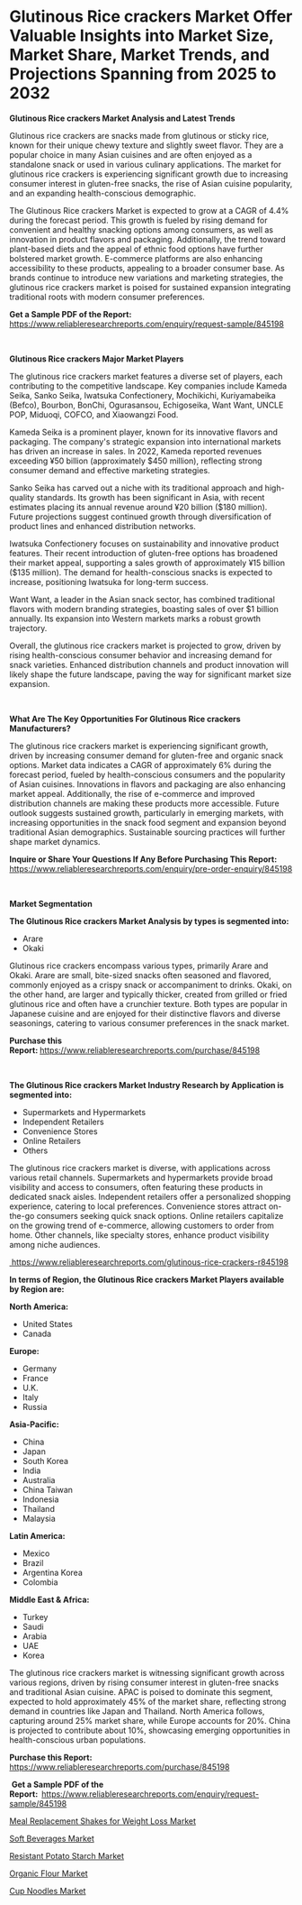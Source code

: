 <p><h1>Glutinous Rice crackers Market Offer Valuable Insights into Market Size, Market Share, Market Trends, and Projections Spanning from 2025 to 2032</h1></p><p><strong>Glutinous Rice crackers Market Analysis and Latest Trends</strong></p>
<p><p>Glutinous rice crackers are snacks made from glutinous or sticky rice, known for their unique chewy texture and slightly sweet flavor. They are a popular choice in many Asian cuisines and are often enjoyed as a standalone snack or used in various culinary applications. The market for glutinous rice crackers is experiencing significant growth due to increasing consumer interest in gluten-free snacks, the rise of Asian cuisine popularity, and an expanding health-conscious demographic.</p><p>The Glutinous Rice crackers Market is expected to grow at a CAGR of 4.4% during the forecast period. This growth is fueled by rising demand for convenient and healthy snacking options among consumers, as well as innovation in product flavors and packaging. Additionally, the trend toward plant-based diets and the appeal of ethnic food options have further bolstered market growth. E-commerce platforms are also enhancing accessibility to these products, appealing to a broader consumer base. As brands continue to introduce new variations and marketing strategies, the glutinous rice crackers market is poised for sustained expansion integrating traditional roots with modern consumer preferences.</p></p>
<p><strong>Get a Sample PDF of the Report:&nbsp;</strong> <a href="https://www.reliableresearchreports.com/enquiry/request-sample/845198?utm_campaign=12&utm_medium=2&utm_source=Github&utm_content=ia&utm_term=14022025&utm_id=glutinous-rice-crackers">https://www.reliableresearchreports.com/enquiry/request-sample/845198</a></p>
<p>&nbsp;</p>
<p><strong>Glutinous Rice crackers Major Market Players</strong></p>
<p><p>The glutinous rice crackers market features a diverse set of players, each contributing to the competitive landscape. Key companies include Kameda Seika, Sanko Seika, Iwatsuka Confectionery, Mochikichi, Kuriyamabeika (Befco), Bourbon, BonChi, Ogurasansou, Echigoseika, Want Want, UNCLE POP, Miduoqi, COFCO, and Xiaowangzi Food. </p><p>Kameda Seika is a prominent player, known for its innovative flavors and packaging. The company's strategic expansion into international markets has driven an increase in sales. In 2022, Kameda reported revenues exceeding ¥50 billion (approximately $450 million), reflecting strong consumer demand and effective marketing strategies.</p><p>Sanko Seika has carved out a niche with its traditional approach and high-quality standards. Its growth has been significant in Asia, with recent estimates placing its annual revenue around ¥20 billion ($180 million). Future projections suggest continued growth through diversification of product lines and enhanced distribution networks.</p><p>Iwatsuka Confectionery focuses on sustainability and innovative product features. Their recent introduction of gluten-free options has broadened their market appeal, supporting a sales growth of approximately ¥15 billion ($135 million). The demand for health-conscious snacks is expected to increase, positioning Iwatsuka for long-term success.</p><p>Want Want, a leader in the Asian snack sector, has combined traditional flavors with modern branding strategies, boasting sales of over $1 billion annually. Its expansion into Western markets marks a robust growth trajectory.</p><p>Overall, the glutinous rice crackers market is projected to grow, driven by rising health-conscious consumer behavior and increasing demand for snack varieties. Enhanced distribution channels and product innovation will likely shape the future landscape, paving the way for significant market size expansion.</p></p>
<p>&nbsp;</p>
<p><strong>What Are The Key Opportunities For Glutinous Rice crackers Manufacturers?</strong></p>
<p><p>The glutinous rice crackers market is experiencing significant growth, driven by increasing consumer demand for gluten-free and organic snack options. Market data indicates a CAGR of approximately 6% during the forecast period, fueled by health-conscious consumers and the popularity of Asian cuisines. Innovations in flavors and packaging are also enhancing market appeal. Additionally, the rise of e-commerce and improved distribution channels are making these products more accessible. Future outlook suggests sustained growth, particularly in emerging markets, with increasing opportunities in the snack food segment and expansion beyond traditional Asian demographics. Sustainable sourcing practices will further shape market dynamics.</p></p>
<p><strong>Inquire or Share Your Questions If Any Before Purchasing This Report:</strong> <a href="https://www.reliableresearchreports.com/enquiry/pre-order-enquiry/845198?utm_campaign=12&utm_medium=2&utm_source=Github&utm_content=ia&utm_term=14022025&utm_id=glutinous-rice-crackers">https://www.reliableresearchreports.com/enquiry/pre-order-enquiry/845198</a></p>
<p>&nbsp;</p>
<p><strong>Market Segmentation</strong></p>
<p><strong>The Glutinous Rice crackers Market Analysis by types is segmented into:</strong></p>
<p><ul><li>Arare</li><li>Okaki</li></ul></p>
<p><p>Glutinous rice crackers encompass various types, primarily Arare and Okaki. Arare are small, bite-sized snacks often seasoned and flavored, commonly enjoyed as a crispy snack or accompaniment to drinks. Okaki, on the other hand, are larger and typically thicker, created from grilled or fried glutinous rice and often have a crunchier texture. Both types are popular in Japanese cuisine and are enjoyed for their distinctive flavors and diverse seasonings, catering to various consumer preferences in the snack market.</p></p>
<p><strong>Purchase this Report:&nbsp;</strong><a href="https://www.reliableresearchreports.com/purchase/845198?utm_campaign=12&utm_medium=2&utm_source=Github&utm_content=ia&utm_term=14022025&utm_id=glutinous-rice-crackers">https://www.reliableresearchreports.com/purchase/845198</a></p>
<p>&nbsp;</p>
<p><strong>The Glutinous Rice crackers Market Industry Research by Application is segmented into:</strong></p>
<p><ul><li>Supermarkets and Hypermarkets</li><li>Independent Retailers</li><li>Convenience Stores</li><li>Online Retailers</li><li>Others</li></ul></p>
<p><p>The glutinous rice crackers market is diverse, with applications across various retail channels. Supermarkets and hypermarkets provide broad visibility and access to consumers, often featuring these products in dedicated snack aisles. Independent retailers offer a personalized shopping experience, catering to local preferences. Convenience stores attract on-the-go consumers seeking quick snack options. Online retailers capitalize on the growing trend of e-commerce, allowing customers to order from home. Other channels, like specialty stores, enhance product visibility among niche audiences.</p></p>
<p><a href="https://www.reliableresearchreports.com/glutinous-rice-crackers-r845198?utm_campaign=12&utm_medium=2&utm_source=Github&utm_content=ia&utm_term=14022025&utm_id=glutinous-rice-crackers">&nbsp;https://www.reliableresearchreports.com/glutinous-rice-crackers-r845198</a></p>
<p><strong>In terms of Region, the Glutinous Rice crackers Market Players available by Region are:</strong></p>
<p>
    <p> <strong> North America: </strong>
        <ul>
            <li>United States</li>
            <li>Canada</li>
        </ul>
        </p> 
    <p> <strong> Europe: </strong>
        <ul>
            <li>Germany</li>
            <li>France</li>
            <li>U.K.</li>
            <li>Italy</li>
            <li>Russia</li>
        </ul>
        </p> 
    <p> <strong> Asia-Pacific: </strong>
        <ul>
            <li>China</li>
            <li>Japan</li>
            <li>South Korea</li>
            <li>India</li>
            <li>Australia</li>
            <li>China Taiwan</li>
            <li>Indonesia</li>
            <li>Thailand</li>
            <li>Malaysia</li>
        </ul>
        </p> 
    <p> <strong> Latin America: </strong>
        <ul>
            <li>Mexico</li>
            <li>Brazil</li>
            <li>Argentina Korea</li>
            <li>Colombia</li>
        </ul>
        </p> 
    <p> <strong> Middle East & Africa: </strong>
        <ul>
            <li>Turkey</li>
            <li>Saudi</li>
            <li>Arabia</li>
            <li>UAE</li>
            <li>Korea</li>
        </ul>
    </p>
    </p>
<p><p>The glutinous rice crackers market is witnessing significant growth across various regions, driven by rising consumer interest in gluten-free snacks and traditional Asian cuisine. APAC is poised to dominate this segment, expected to hold approximately 45% of the market share, reflecting strong demand in countries like Japan and Thailand. North America follows, capturing around 25% market share, while Europe accounts for 20%. China is projected to contribute about 10%, showcasing emerging opportunities in health-conscious urban populations.</p></p>
<p><strong>Purchase this Report: </strong><a href="https://www.reliableresearchreports.com/purchase/845198?utm_campaign=12&utm_medium=2&utm_source=Github&utm_content=ia&utm_term=14022025&utm_id=glutinous-rice-crackers">https://www.reliableresearchreports.com/purchase/845198</a></p>
<p>&nbsp;<strong>Get a Sample PDF of the Report:&nbsp;&nbsp;</strong><a href="https://www.reliableresearchreports.com/enquiry/request-sample/845198?utm_campaign=12&utm_medium=2&utm_source=Github&utm_content=ia&utm_term=14022025&utm_id=glutinous-rice-crackers">https://www.reliableresearchreports.com/enquiry/request-sample/845198</a></p>
<p><strong></strong></p>
<p><p><a href="https://github.com/nemcemakoi/Market-Research-Report-List-1/blob/main/meal-replacement-shakes-for-weight-loss-market.md?utm_campaign=12&utm_medium=2&utm_source=Github&utm_content=ia&utm_term=14022025&utm_id=glutinous-rice-crackers">Meal Replacement Shakes for Weight Loss Market</a></p><p><a href="https://github.com/mshiradeth/Market-Research-Report-List-1/blob/main/soft-beverages-market.md?utm_campaign=12&utm_medium=2&utm_source=Github&utm_content=ia&utm_term=14022025&utm_id=glutinous-rice-crackers">Soft Beverages Market</a></p><p><a href="https://github.com/katonmarti489/Market-Research-Report-List-1/blob/main/resistant-potato-starch-market.md?utm_campaign=12&utm_medium=2&utm_source=Github&utm_content=ia&utm_term=14022025&utm_id=glutinous-rice-crackers">Resistant Potato Starch Market</a></p><p><a href="https://github.com/rushanday/Market-Research-Report-List-1/blob/main/organic-flour-market.md?utm_campaign=12&utm_medium=2&utm_source=Github&utm_content=ia&utm_term=14022025&utm_id=glutinous-rice-crackers">Organic Flour Market</a></p><p><a href="https://github.com/sadithsondah72/Market-Research-Report-List-1/blob/main/cup-noodles-market.md?utm_campaign=12&utm_medium=2&utm_source=Github&utm_content=ia&utm_term=14022025&utm_id=glutinous-rice-crackers">Cup Noodles Market</a></p></p>